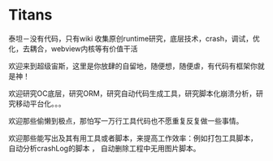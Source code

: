 # Titans
泰坦－没有代码，只有wiki 收集原创runtime研究，底层技术，crash，调试，优化，去耦合，webview内核等有价值干活 

欢迎来到超级宙斯，这里是你放肆的自留地，随便想，随便虐，有代码有框架你就是神！

欢迎研究OC底层，研究ORM，研究自动代码生成工具，研究脚本化崩溃分析，研究移动平台化。。。

欢迎那些偷懒到极点，那怕写一万行工具代码也不愿重复反复做一些事情。

欢迎那些能写出及其有用工具或者脚本，来提高工作效率：例如打包工具脚本， 自动分析crashLog的脚本 ， 自动删除工程中无用图片脚本。
